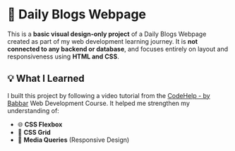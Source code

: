 # 📝 Daily Blogs Webpage

This is a **basic visual design-only project** of a Daily Blogs Webpage created as part of my web development learning journey. It is **not connected to any backend or database**, and focuses entirely on layout and responsiveness using **HTML and CSS**.

## 💡 What I Learned

I built this project by following a video tutorial from the [CodeHelp - by Babbar](https://www.youtube.com/@CodeHelpByBabbar) Web Development Course. It helped me strengthen my understanding of:

- 🌐 **CSS Flexbox**  
- 🧱 **CSS Grid**  
- 📱 **Media Queries** (Responsive Design)

